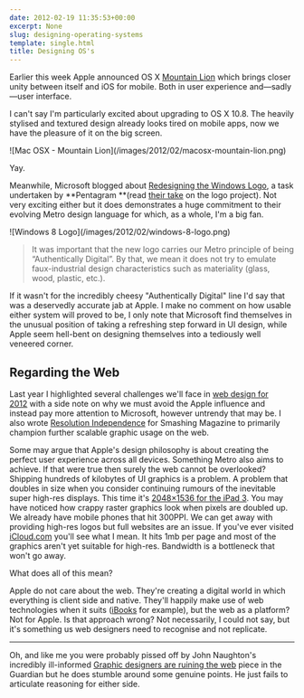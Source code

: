 ```yaml
---
date: 2012-02-19 11:35:53+00:00
excerpt: None
slug: designing-operating-systems
template: single.html
title: Designing OS's
---
```


Earlier this week Apple announced OS X [Mountain Lion](http://www.apple.com/macosx/mountain-lion/) which brings closer unity between itself and iOS for mobile. Both in user experience and—sadly—user interface.

I can't say I'm particularly excited about upgrading to OS X 10.8. The heavily stylised and textured design already looks tired on mobile apps, now we have the pleasure of it on the big screen.

<p class="b-post__image">![Mac OSX - Mountain Lion](/images/2012/02/macosx-mountain-lion.png)</p>

Yay.

Meanwhile, Microsoft blogged about [Redesigning the Windows Logo](http://windowsteamblog.com/windows/b/bloggingwindows/archive/2012/02/17/redesigning-the-windows-logo.aspx), a task undertaken by **Pentagram **(read [their take](http://pentagram.com/en/new/2012/02/new-work-microsoft.php) on the logo project). Not very exciting either but it does demonstrates a huge commitment to their evolving Metro design language for which, as a whole, I'm a big fan.

<p class="b-post__image">![Windows 8 Logo](/images/2012/02/windows-8-logo.png)</p>




<blockquote><p>It was important that the new logo carries our Metro principle of being “Authentically Digital”. By that, we mean it does not try to emulate faux-industrial design characteristics such as materiality (glass, wood, plastic, etc.).</p></blockquote>


If it wasn't for the incredibly cheesy "Authentically Digital" line I'd say that was a deservedly accurate jab at Apple. I make no comment on how usable either system will proved to be, I only note that Microsoft find themselves in the unusual position of taking a refreshing step forward in UI design, while Apple seem hell-bent on designing themselves into a tediously well veneered corner.


## Regarding the Web


Last year I highlighted several challenges we'll face in [web design for 2012](http://dbushell.com/2011/12/15/web-design-2012-and-beyond/) with a side note on why we must avoid the Apple influence and instead pay more attention to Microsoft, however untrendy that may be. I also wrote [Resolution Independence](http://coding.smashingmagazine.com/2012/01/16/resolution-independence-with-svg/) for Smashing Magazine to primarily champion further scalable graphic usage on the web.

Some may argue that Apple's design philosophy is about creating the perfect user experience across all devices. Something Metro also aims to achieve. If that were true then surely the web cannot be overlooked? Shipping hundreds of kilobytes of UI graphics is a problem. A problem that doubles in size when you consider continuing rumours of the inevitable super high-res displays. This time it's [2048×1536 for the iPad 3](http://www.macrumors.com/2012/02/17/confirmed-ipad-3-has-a-2048x1536-retina-display/). You may have noticed how crappy raster graphics look when pixels are doubled up. We already have mobile phones that hit 300PPI. We can get away with providing high-res logos but full websites are an issue. If you've ever visited [iCloud.com](http://www.icloud.com) you'll see what I mean. It hits 1mb per page and most of the graphics aren't yet suitable for high-res. Bandwidth is a bottleneck that won't go away.

What does all of this mean?

Apple do not care about the web. They're creating a digital world in which everything is client side and native. They'll happily make use of web technologies when it suits ([iBooks](http://www.glazman.org/weblog/dotclear/index.php?post/2012/01/20/iBooks-Author-a-nice-tool-but) for example), but the web as a platform? Not for Apple. Is that approach wrong? Not necessarily, I could not say, but it's something us web designers need to recognise and not replicate.


* * *


Oh, and like me you were probably pissed off by John Naughton's incredibly ill-informed [Graphic designers are ruining the web](http://www.guardian.co.uk/technology/2012/feb/19/john-naughton-webpage-obesity) piece in the Guardian but he does stumble around some genuine points. He just fails to articulate reasoning for either side.
